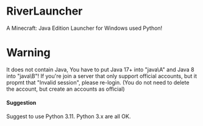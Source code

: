 # RiverLauncher
A Minecraft: Java Edition Launcher for Windows used Python! 

# Warning
It does not contain Java, You have to put Java 17+ into "java\A\" and Java 8 into "java\B\"! 
If you're join a server that only support official accounts, but it propmt that "Invalid session", please re-login. (You do not need to delete the account, but create an accounts as official)

#### Suggestion ####
Suggest to use Python 3.11. Python 3.x are all OK. 
